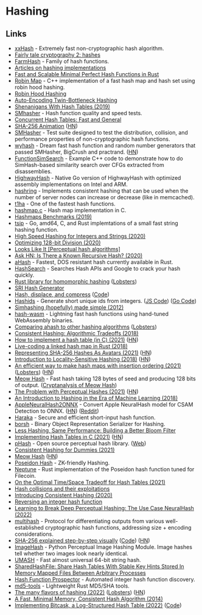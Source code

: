 # Hashing

## Links

- [xxHash](https://github.com/Cyan4973/xxHash) - Extremely fast non-cryptographic hash algorithm.
- [Fairly tale cryptography 2: hashes](https://dominictarr.com/post/154769946347/fairly-tale-cryptography-2-hashes)
- [FarmHash](https://github.com/google/farmhash) - Family of hash functions.
- [Articles on hashing implementations](http://codecapsule.com/tag/hash-table/)
- [Fast and Scalable Minimal Perfect Hash Functions in Rust](https://github.com/10XGenomics/rust-boomphf)
- [Robin Map](https://github.com/Tessil/robin-map) - C++ implementation of a fast hash map and hash set using robin hood hashing.
- [Robin Hood Hashing](https://programming.guide/robin-hood-hashing.html)
- [Auto-Encoding Twin-Bottleneck Hashing](https://github.com/ymcidence/TBH)
- [Shenanigans With Hash Tables (2019)](https://thume.ca/2019/07/29/shenanigans-with-hash-tables/)
- [SMhasher](https://github.com/rurban/smhasher) - Hash function quality and speed tests.
- [Concurrent Hash Tables: Fast and General](https://dl.acm.org/doi/pdf/10.1145/3309206)
- [SHA-256 Animation](https://github.com/in3rsha/sha256-animation) ([HN](https://news.ycombinator.com/item?id=23165333))
- [SMHasher](https://github.com/aappleby/smhasher) - Test suite designed to test the distribution, collision, and performance properties of non-cryptographic hash functions.
- [wyhash](https://github.com/wangyi-fudan/wyhash) - Dream fast hash function and random number generators that passed SMHasher, BigCrush and practrand. ([HN](https://news.ycombinator.com/item?id=23282754))
- [FunctionSimSearch](https://github.com/googleprojectzero/functionsimsearch) - Example C++ code to demonstrate how to do SimHash-based similarity search over CFGs extracted from disassemblies.
- [HighwayHash](https://github.com/minio/highwayhash) - Native Go version of HighwayHash with optimized assembly implementations on Intel and ARM.
- [hashring](https://github.com/serialx/hashring) - Implements consistent hashing that can be used when the number of server nodes can increase or decrease (like in memcached).
- [t1ha](https://github.com/erthink/t1ha) - One of the fastest hash functions.
- [hashmap.c](https://github.com/tidwall/hashmap.c) - Hash map implementation in C.
- [Hashmaps Benchmarks (2019)](https://martin.ankerl.com/2019/04/01/hashmap-benchmarks-01-overview/)
- [tsip](https://github.com/dgryski/tsip) - Go, amd64, C, and Rust implemtations of a small fast string hashing function.
- [High Speed Hashing for Integers and Strings (2020)](https://arxiv.org/pdf/1504.06804.pdf)
- [Optimizing 128-bit Division (2020)](https://danlark.org/2020/06/14/128-bit-division/)
- [Looks Like It [Perceptual hash algorithms]](http://www.hackerfactor.com/blog/index.php?/archives/432-Looks-Like-It.html)
- [Ask HN: Is There a Known Recursive Hash? (2020)](https://news.ycombinator.com/item?id=24915731)
- [aHash](https://github.com/tkaitchuck/aHash) - Fastest, DOS resistant hash currently available in Rust.
- [HashSearch](https://github.com/bee-san/HashSearch) - Searches Hash APIs and Google to crack your hash quickly.
- [Rust library for homomorphic hashing](https://github.com/benwr/bromberg_sl2) ([Lobsters](https://lobste.rs/s/phm3v2/rust_library_for_homomorphic_hashing))
- [SRI Hash Generator](https://www.srihash.org/)
- [Hash, displace, and compress](http://cmph.sourceforge.net/papers/esa09.pdf) ([Code](https://gist.github.com/pervognsen/b21f6dd13f4bcb4ff2123f0d78fcfd17))
- [Hashids](https://hashids.org/) - Generate short unique ids from integers. ([JS Code](https://github.com/niieani/hashids.js)) ([Go Code](https://github.com/speps/go-hashids))
- [Simhashing (hopefully) made simple (2012)](https://ferd.ca/simhashing-hopefully-made-simple.html)
- [hash-wasm](https://github.com/Daninet/hash-wasm) - Lightning fast hash functions using hand-tuned WebAssembly binaries.
- [Comparing ahash to other hashing algorithms](https://github.com/tkaitchuck/aHash/blob/master/compare/readme.md) ([Lobsters](https://lobste.rs/s/jitsly/comparing_ahash_other_hashing))
- [Consistent Hashing: Algorithmic Tradeoffs (2018)](https://medium.com/@dgryski/consistent-hashing-algorithmic-tradeoffs-ef6b8e2fcae8)
- [How to implement a hash table (in C) (2021)](https://benhoyt.com/writings/hash-table-in-c/) ([HN](https://news.ycombinator.com/item?id=26590234))
- [Live-coding a linked hash map in Rust (2018)](https://www.youtube.com/watch?v=k6xR2kf9hlA)
- [Representing SHA-256 Hashes As Avatars (2021)](https://francoisbest.com/posts/2021/hashvatars) ([HN](https://news.ycombinator.com/item?id=26861728))
- [Introduction to Locality-Sensitive Hashing (2018)](http://tylerneylon.com/a/lsh1/) ([HN](https://news.ycombinator.com/item?id=27614381))
- [An efficient way to make hash maps with insertion ordering (2021)](https://blog.toit.io/hash-maps-that-dont-hate-you-1a96150b492a) ([Lobsters](https://lobste.rs/s/s9geyj/hash_maps_don_t_hate_you)) ([HN](https://news.ycombinator.com/item?id=27698059))
- [Meow Hash](https://github.com/cmuratori/meow_hash) - Fast hash taking 128 bytes of seed and producing 128 bits of output. ([Cryptanalysis of Meow Hash](https://peter.website/meow-hash-cryptanalysis))
- [The Problem with Perceptual Hashes (2021)](https://rentafounder.com/the-problem-with-perceptual-hashes/) ([HN](https://news.ycombinator.com/item?id=28091750))
- [An Introduction to Hashing in the Era of Machine Learning (2018)](https://blog.bradfieldcs.com/an-introduction-to-hashing-in-the-era-of-machine-learning-6039394549b0)
- [AppleNeuralHash2ONNX](https://github.com/AsuharietYgvar/AppleNeuralHash2ONNX) - Convert Apple NeuralHash model for CSAM Detection to ONNX. ([HN](https://news.ycombinator.com/item?id=28219068)) ([Reddit](https://www.reddit.com/r/MachineLearning/comments/p6hsoh/p_appleneuralhash2onnx_reverseengineered_apple/))
- [Haraka](https://github.com/kste/haraka) - Secure and efficient short-input hash function.
- [borsh](https://github.com/near/borsh) - Binary Object Representation Serializer for Hashing.
- [Less Hashing, Same Performance: Building a Better Bloom Filter](https://citeseerx.ist.psu.edu/viewdoc/download?doi=10.1.1.72.2442&rep=rep1&type=pdf)
- [Implementing Hash Tables in C (2021)](https://www.andreinc.net/2021/10/02/implementing-hash-tables-in-c-part-1) ([HN](https://news.ycombinator.com/item?id=28889442))
- [pHash](https://github.com/aetilius/pHash) - Open source perceptual hash library. ([Web](https://www.phash.org/))
- [Consistent Hashing for Dummies (2021)](https://www.franzoni.eu/consistent-hashing-for-dummies/)
- [Meow Hash](https://mollyrocket.com/meowhash) ([HN](https://news.ycombinator.com/item?id=29038813))
- [Poseidon Hash](https://www.poseidon-hash.info/) - ZK-friendly Hashing.
- [Neptune](https://github.com/filecoin-project/neptune) - Rust implementation of the Poseidon hash function tuned for Filecoin.
- [On the Optimal Time/Space Tradeoff for Hash Tables (2021)](https://arxiv.org/pdf/2111.00602.pdf)
- [Hash collisions and their exploitations](https://github.com/corkami/collisions)
- [Introducing Consistent Hashing (2020)](https://itnext.io/introducing-consistent-hashing-9a289769052e)
- [Reversing an integer hash function](https://taxicat1.github.io/hash6432shift_inversion.html)
- [Learning to Break Deep Perceptual Hashing: The Use Case NeuralHash (2022)](https://arxiv.org/abs/2111.06628)
- [multihash](https://github.com/multiformats/multihash) - Protocol for differentiating outputs from various well-established cryptographic hash functions, addressing size + encoding considerations.
- [SHA-256 explained step-by-step visually](https://sha256algorithm.com/) ([Code](https://github.com/dmarman/sha256algorithm)) ([HN](https://news.ycombinator.com/item?id=30244534))
- [ImageHash](https://github.com/JohannesBuchner/imagehash) - Python Perceptual Image Hashing Module. Image hashes tell whether two images look nearly identical.
- [UMASH](https://github.com/backtrace-labs/umash) - Fast almost universal 64-bit string hash.
- [SharedHashFile: Share Hash Tables With Stable Key Hints Stored In Memory Mapped Files Between Arbitrary Processes](https://github.com/simonhf/sharedhashfile)
- [Hash Function Prospector](https://github.com/skeeto/hash-prospector) - Automated integer hash function discovery.
- [md5-tools](https://github.com/volution/md5-tools) - Lightweight Rust MD5/SHA tools.
- [The many flavors of hashing (2022)](https://notes.volution.ro/v1/2022/07/notes/1290a79c/) ([Lobsters](https://lobste.rs/s/prlebz/many_flavors_hashing)) ([HN](https://news.ycombinator.com/item?id=32281459))
- [A Fast, Minimal Memory, Consistent Hash Algorithm (2014)](https://arxiv.org/abs/1406.2294)
- [Implementing Bitcask, a Log-Structured Hash Table (2022)](https://healeycodes.com/implementing-bitcask-a-log-structured-hash-table) ([Code](https://github.com/healeycodes/bitcask-lite))
